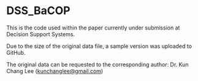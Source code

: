 # DSS_BaCOP
This is the code used within the paper currently under submission at Decision Support Systems. 

Due to the size of the original data file, a sample version was uploaded to GitHub. 

The original data can be requested to the corresponding author: Dr. Kun Chang Lee (kunchanglee@gmail.com)
